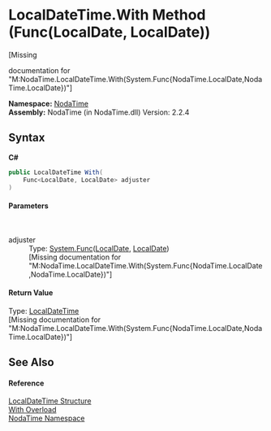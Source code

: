 # LocalDateTime.With Method (Func(LocalDate, LocalDate))
 

\[Missing <summary> documentation for "M:NodaTime.LocalDateTime.With(System.Func{NodaTime.LocalDate,NodaTime.LocalDate})"\]

**Namespace:**&nbsp;<a href="N_NodaTime">NodaTime</a><br />**Assembly:**&nbsp;NodaTime (in NodaTime.dll) Version: 2.2.4

## Syntax

**C#**<br />
``` C#
public LocalDateTime With(
	Func<LocalDate, LocalDate> adjuster
)
```


#### Parameters
&nbsp;<dl><dt>adjuster</dt><dd>Type: <a href="http://msdn2.microsoft.com/en-us/library/bb549151" target="_blank">System.Func</a>(<a href="T_NodaTime_LocalDate">LocalDate</a>, <a href="T_NodaTime_LocalDate">LocalDate</a>)<br />\[Missing <param name="adjuster"/> documentation for "M:NodaTime.LocalDateTime.With(System.Func{NodaTime.LocalDate,NodaTime.LocalDate})"\]</dd></dl>

#### Return Value
Type: <a href="T_NodaTime_LocalDateTime">LocalDateTime</a><br />\[Missing <returns> documentation for "M:NodaTime.LocalDateTime.With(System.Func{NodaTime.LocalDate,NodaTime.LocalDate})"\]

## See Also


#### Reference
<a href="T_NodaTime_LocalDateTime">LocalDateTime Structure</a><br /><a href="Overload_NodaTime_LocalDateTime_With">With Overload</a><br /><a href="N_NodaTime">NodaTime Namespace</a><br />